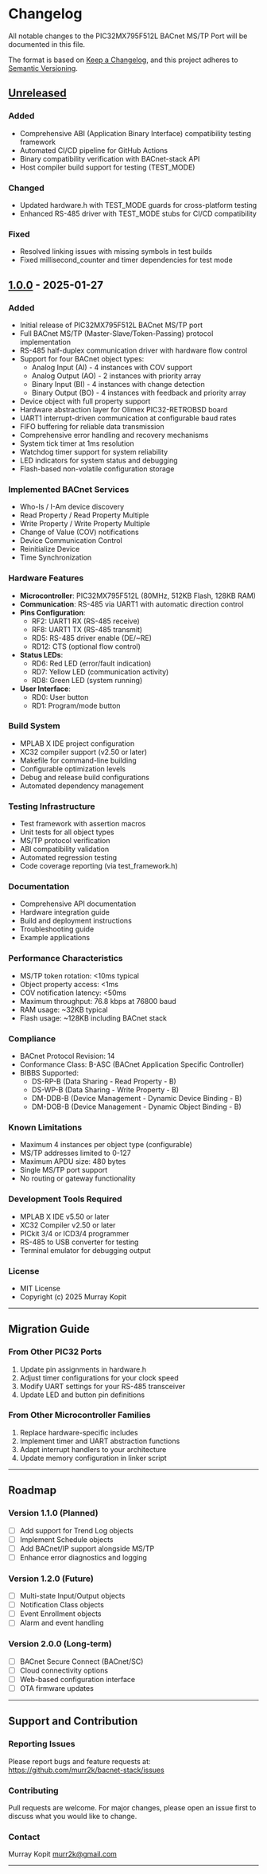 # Changelog

All notable changes to the PIC32MX795F512L BACnet MS/TP Port will be documented in this file.

The format is based on [Keep a Changelog](https://keepachangelog.com/en/1.0.0/),
and this project adheres to [Semantic Versioning](https://semver.org/spec/v2.0.0.html).

## [Unreleased]

### Added
- Comprehensive ABI (Application Binary Interface) compatibility testing framework
- Automated CI/CD pipeline for GitHub Actions
- Binary compatibility verification with BACnet-stack API
- Host compiler build support for testing (TEST_MODE)

### Changed
- Updated hardware.h with TEST_MODE guards for cross-platform testing
- Enhanced RS-485 driver with TEST_MODE stubs for CI/CD compatibility

### Fixed
- Resolved linking issues with missing symbols in test builds
- Fixed millisecond_counter and timer dependencies for test mode

## [1.0.0] - 2025-01-27

### Added
- Initial release of PIC32MX795F512L BACnet MS/TP port
- Full BACnet MS/TP (Master-Slave/Token-Passing) protocol implementation
- RS-485 half-duplex communication driver with hardware flow control
- Support for four BACnet object types:
  - Analog Input (AI) - 4 instances with COV support
  - Analog Output (AO) - 2 instances with priority array
  - Binary Input (BI) - 4 instances with change detection
  - Binary Output (BO) - 4 instances with feedback and priority array
- Device object with full property support
- Hardware abstraction layer for Olimex PIC32-RETROBSD board
- UART1 interrupt-driven communication at configurable baud rates
- FIFO buffering for reliable data transmission
- Comprehensive error handling and recovery mechanisms
- System tick timer at 1ms resolution
- Watchdog timer support for system reliability
- LED indicators for system status and debugging
- Flash-based non-volatile configuration storage

### Implemented BACnet Services
- Who-Is / I-Am device discovery
- Read Property / Read Property Multiple
- Write Property / Write Property Multiple
- Change of Value (COV) notifications
- Device Communication Control
- Reinitialize Device
- Time Synchronization

### Hardware Features
- **Microcontroller**: PIC32MX795F512L (80MHz, 512KB Flash, 128KB RAM)
- **Communication**: RS-485 via UART1 with automatic direction control
- **Pins Configuration**:
  - RF2: UART1 RX (RS-485 receive)
  - RF8: UART1 TX (RS-485 transmit)
  - RD5: RS-485 driver enable (DE/~RE)
  - RD12: CTS (optional flow control)
- **Status LEDs**:
  - RD6: Red LED (error/fault indication)
  - RD7: Yellow LED (communication activity)
  - RD8: Green LED (system running)
- **User Interface**:
  - RD0: User button
  - RD1: Program/mode button

### Build System
- MPLAB X IDE project configuration
- XC32 compiler support (v2.50 or later)
- Makefile for command-line building
- Configurable optimization levels
- Debug and release build configurations
- Automated dependency management

### Testing Infrastructure
- Test framework with assertion macros
- Unit tests for all object types
- MS/TP protocol verification
- ABI compatibility validation
- Automated regression testing
- Code coverage reporting (via test_framework.h)

### Documentation
- Comprehensive API documentation
- Hardware integration guide
- Build and deployment instructions
- Troubleshooting guide
- Example applications

### Performance Characteristics
- MS/TP token rotation: <10ms typical
- Object property access: <1ms
- COV notification latency: <50ms
- Maximum throughput: 76.8 kbps at 76800 baud
- RAM usage: ~32KB typical
- Flash usage: ~128KB including BACnet stack

### Compliance
- BACnet Protocol Revision: 14
- Conformance Class: B-ASC (BACnet Application Specific Controller)
- BIBBS Supported:
  - DS-RP-B (Data Sharing - Read Property - B)
  - DS-WP-B (Data Sharing - Write Property - B)
  - DM-DDB-B (Device Management - Dynamic Device Binding - B)
  - DM-DOB-B (Device Management - Dynamic Object Binding - B)

### Known Limitations
- Maximum 4 instances per object type (configurable)
- MS/TP addresses limited to 0-127
- Maximum APDU size: 480 bytes
- Single MS/TP port support
- No routing or gateway functionality

### Development Tools Required
- MPLAB X IDE v5.50 or later
- XC32 Compiler v2.50 or later
- PICkit 3/4 or ICD3/4 programmer
- RS-485 to USB converter for testing
- Terminal emulator for debugging output

### License
- MIT License
- Copyright (c) 2025 Murray Kopit

---

## Migration Guide

### From Other PIC32 Ports
1. Update pin assignments in hardware.h
2. Adjust timer configurations for your clock speed
3. Modify UART settings for your RS-485 transceiver
4. Update LED and button pin definitions

### From Other Microcontroller Families
1. Replace hardware-specific includes
2. Implement timer and UART abstraction functions
3. Adapt interrupt handlers to your architecture
4. Update memory configuration in linker script

---

## Roadmap

### Version 1.1.0 (Planned)
- [ ] Add support for Trend Log objects
- [ ] Implement Schedule objects
- [ ] Add BACnet/IP support alongside MS/TP
- [ ] Enhance error diagnostics and logging

### Version 1.2.0 (Future)
- [ ] Multi-state Input/Output objects
- [ ] Notification Class objects
- [ ] Event Enrollment objects
- [ ] Alarm and event handling

### Version 2.0.0 (Long-term)
- [ ] BACnet Secure Connect (BACnet/SC)
- [ ] Cloud connectivity options
- [ ] Web-based configuration interface
- [ ] OTA firmware updates

---

## Support and Contribution

### Reporting Issues
Please report bugs and feature requests at:
https://github.com/murr2k/bacnet-stack/issues

### Contributing
Pull requests are welcome. For major changes, please open an issue first to discuss what you would like to change.

### Contact
Murray Kopit <murr2k@gmail.com>

---

[Unreleased]: https://github.com/murr2k/bacnet-stack/compare/v1.0.0...HEAD
[1.0.0]: https://github.com/murr2k/bacnet-stack/releases/tag/pic32mx-v1.0.0